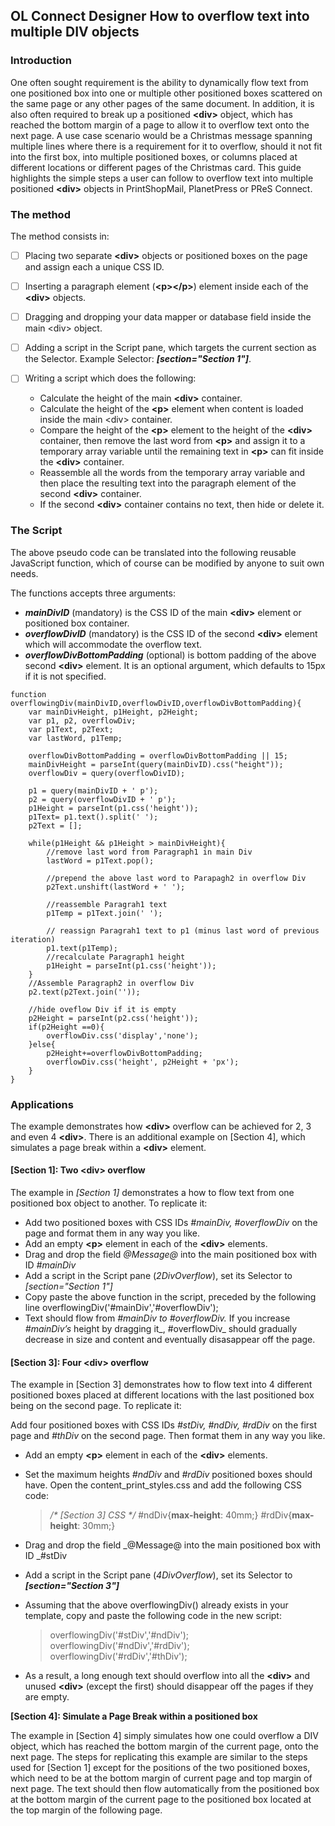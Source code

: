 
## OL Connect Designer How to overflow text into multiple DIV objects
### Introduction

One often sought requirement is the ability to dynamically flow text from one positioned box into one or multiple other positioned boxes scattered on the same page or any other pages of the same document. In addition, it is also often required to break up a positioned **&lt;div&gt;** object, which has reached the bottom margin of a page to allow it to overflow text onto the next page.
A use case scenario would be a Christmas message spanning multiple lines where there is a requirement for it to overflow, should it not fit into the first box, into multiple positioned boxes, or columns placed at different locations or different pages of the Christmas card.
This guide highlights the simple steps a user can follow to overflow text into multiple positioned **&lt;div&gt;** objects in PrintShopMail, PlanetPress or PReS Connect.

### The method

The method consists in:

 - [ ] Placing two separate **&lt;div&gt;** objects or positioned boxes on the page and assign each a unique CSS ID.
 - [ ] Inserting a  paragraph element (**&lt;p&gt;&lt;/p&gt;**) element inside each of the **&lt;div&gt;** objects.
 - [ ] Dragging and dropping your data mapper or database field inside the main &lt;div&gt; object.
 - [ ] Adding a script in the Script pane, which targets the current section as the Selector. Example Selector: ***[section="Section 1"]***.
 - [ ] Writing a script which does the following:
 
	 - Calculate the height of the main **&lt;div&gt;** container.
	 - Calculate the height of the **&lt;p&gt;** element when content is loaded inside the main &lt;div&gt; container.
	 -  Compare the height of the **&lt;p&gt;** element to the height of the **&lt;div&gt;** container, then remove the last word from **&lt;p&gt;** and assign it to a temporary array variable until the remaining text in **&lt;p&gt;** can fit inside the **&lt;div&gt;** container.
	 - Reassemble all the words from the temporary array variable and then place the resulting text into the paragraph element of the second **&lt;div&gt;** container.
	 - If the second **&lt;div&gt;**  container contains no text, then hide or delete it.

### The Script

The above pseudo code can be translated into the following reusable JavaScript function, which of course can be modified by anyone to suit own needs.

The functions accepts three arguments:

 - ***mainDivID*** (mandatory) is the CSS ID of the main **&lt;div&gt;** element or positioned box container.
- ***overflowDivID*** (mandatory) is the CSS ID of the second **&lt;div&gt;** element which will accommodate the overflow text.
- ***overflowDivBottomPadding*** (optional) is bottom padding of the above second **&lt;div&gt;** element. It is an optional argument, which defaults to 15px if it is not specified.

>
	function overflowingDiv(mainDivID,overflowDivID,overflowDivBottomPadding){
		var mainDivHeight, p1Height, p2Height;
		var p1, p2, overflowDiv;
		var p1Text, p2Text;
		var lastWord, p1Temp;

		overflowDivBottomPadding = overflowDivBottomPadding || 15;
		mainDivHeight = parseInt(query(mainDivID).css("height"));
		overflowDiv = query(overflowDivID);

		p1 = query(mainDivID + ' p');
		p2 = query(overflowDivID + ' p');
		p1Height = parseInt(p1.css('height'));
		p1Text= p1.text().split(' ');
		p2Text = [];

		while(p1Height && p1Height > mainDivHeight){
			//remove last word from Paragraph1 in main Div
			lastWord = p1Text.pop();

			//prepend the above last word to Parapagh2 in overflow Div
			p2Text.unshift(lastWord + ' ');

			//reassemble Paragrah1 text
			p1Temp = p1Text.join(' ');

			// reassign Paragrah1 text to p1 (minus last word of previous iteration)
			p1.text(p1Temp);
			//recalculate Paragraph1 height
			p1Height = parseInt(p1.css('height'));
		}
		//Assemble Paragraph2 in overflow Div
		p2.text(p2Text.join(''));

		//hide oveflow Div if it is empty
		p2Height = parseInt(p2.css('height'));
		if(p2Height ==0){
			overflowDiv.css('display','none');
		}else{
			p2Height+=overflowDivBottomPadding;
			overflowDiv.css('height', p2Height + 'px');
		}
	} 



### Applications

The example demonstrates how **&lt;div&gt;** overflow can be achieved for 2, 3 and even 4 **&lt;div&gt;**. There is an additional example on [Section 4], which simulates a page break within a **&lt;div&gt;** element.

#### [Section 1]: Two **&lt;div&gt;** overflow

The example in _[Section 1]_ demonstrates a how to flow text from one positioned box object to another. To replicate it:
- Add two positioned boxes with CSS IDs _#mainDiv, #overflowDiv_  on the page and format them in any way you like.
- Add an empty **&lt;p&gt;** element in each of the  **&lt;div&gt;**  elements.
- Drag and drop the field _@Message@_  into the main positioned box with ID _#mainDiv_
- Add a script in the Script pane (_2DivOverflow_), set its Selector to _[section="Section 1"]_
- Copy paste the above function in the script, preceded by the following line overflowingDiv('#mainDiv','#overflowDiv');
- Text should flow from _#mainDiv to #overflowDiv._ If you increase _#mainDiv’s_  height by dragging it_, #overflowDiv_ should gradually decrease in size and content and eventually disasappear off the page.


#### [Section 3]: Four **&lt;div&gt;** overflow

The example in [Section 3] demonstrates how to flow text into 4 different positioned boxes placed at different locations with the last positioned box being on the second page. To replicate it:

Add four positioned boxes with CSS IDs _#stDiv, #ndDiv, #rdDiv_  on the first page and _#thDiv_  on the second page.  Then  format them in any way you like.
- Add an empty **&lt;p&gt;**  element in each of the **&lt;div&gt;** elements.
- Set the maximum heights _#ndDiv_ and _#rdDiv_ positioned boxes should have. Open the content_print_styles.css  and add the following CSS code:

	> _/* [Section 3] CSS */_
	> #ndDiv{**max-height**: 40mm;}
	> #rdDiv{**max-height**: 30mm;}

- Drag and drop the field _@Message@  into the main positioned box with ID _#stDiv
- Add a script in the Script pane (_4DivOverflow_), set its Selector to ***[section="Section 3"]***
- Assuming that the above overflowingDiv() already exists in your template, copy and paste the following code in the new script:

	> overflowingDiv('#stDiv','#ndDiv');
	> overflowingDiv('#ndDiv','#rdDiv');
	> overflowingDiv('#rdDiv','#thDiv');
- As a result, a long enough text should overflow into all the **&lt;div&gt;** and unused **&lt;div&gt;** (except the first) should disappear off the pages if they are empty.

**[Section 4]: Simulate a Page Break within a positioned box**

The example in [Section 4] simply simulates how one could overflow a DIV object, which has reached the bottom margin of the current page, onto the next page.
The steps for replicating this example are similar to the steps used for [Section 1] except for the positions of the two positioned boxes, which need to be at the bottom margin of current page and top margin of next page.
The text should then flow automatically from the positioned box at the bottom margin of the current page to the positioned box located at the top margin of the following page.




